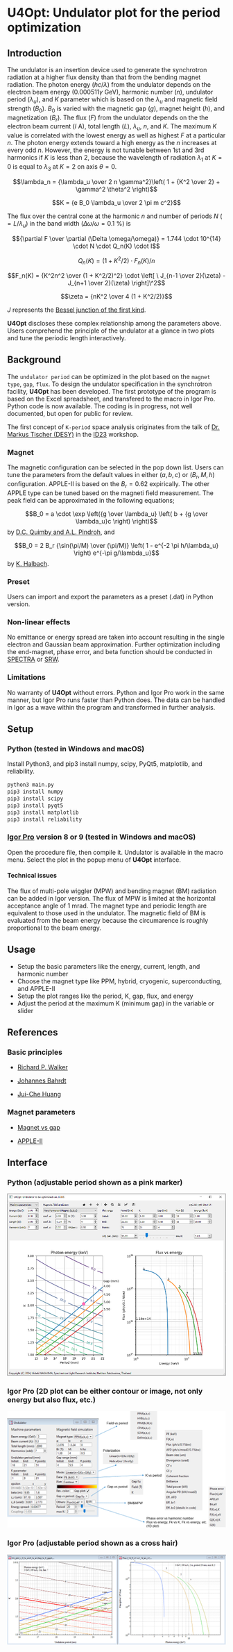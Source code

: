 # U4Opt: Undulator plot for the period optimization

## Introduction

The undulator is an insertion device used to generate the synchrotron radiation at a higher flux density than that from the bending magnet radiation. The photon energy ($hc/\lambda$) from the undulator depends on the electron beam energy ($0.000511\gamma$ GeV), harmonic number ($n$), undulator period ($\lambda_u$), and $K$ parameter which is based on the $\lambda_u$ and magnetic field strength ($B_0$). $B_0$ is varied with the magnetic gap ($g$),  magnet height ($h$), and magnetization ($B_r$). The  flux ($F$) from the undulator depends on the the electron beam current ($I$ A), total length ($L$), $\lambda_u$, $n$, and $K$. The maximum $K$ value is correlated with the lowest energy as well as highest $F$ at a particular $n$. The photon energy extends toward a high energy as the $n$ increases at every odd $n$. However, the energy is not tunable between 1st and 3rd harmonics if $K$ is less than 2, because the wavelength of radiation $\lambda_1$ at $K=0$ is equal to $\lambda_3$ at $K=2$ on axis $\theta = 0$.

$$\lambda_n = {\lambda_u \over 2 n \gamma^2}\left( 1 + {K^2 \over 2} + \gamma^2 \theta^2 \right)$$

$$K = {e B_0 \lambda_u \over 2 \pi m c^2}$$

The flux over the central cone at the harmonic $n$ and number of periods $N$ ($=L/\lambda_u$) in the band width ($\Delta \omega/\omega=0.1$ \%) is

$${\partial F \over \partial (\Delta \omega/\omega)} = 1.744 \cdot 10^{14} \cdot N \cdot Q_n(K) \cdot I$$

$$Q_n(K) = (1+K^2/2) \cdot F_n(K)/n$$

$$F_n(K) = {K^2n^2 \over (1 + K^2/2)^2} \cdot \left[ \ J_{n-1 \over 2}(\zeta) - J_{n+1 \over 2}(\zeta) \right]\^2$$

$$\zeta = {nK^2 \over 4 (1 + K^2/2)}$$

$J$ represents the [Bessel junction of the first kind](https://en.wikipedia.org/wiki/Bessel_function).

**U4Opt** discloses these complex relationship among the parameters above. Users comprehend the principle of the undulator at a glance in two plots and tune the periodic length interactively.



## Background

The `undulator period` can be optimized in the plot based on the `magnet type`, `gap`, `flux`. To design the undulator specification in the synchrotron facility, **U4Opt** has been developed. The first prototype of the program is based on the Excel spreadsheet, and transfered to the macro in Igor Pro. Python code is now available. The coding is in progress, not well documented, but open for public for review. 

The first concept of `K-period` space analysis originates from the talk of [Dr. Markus Tischer (DESY)](https://photon-science.desy.de/research/technical_groups/undulators/group_members/index_eng.html) in the [ID23](https://aps.anl.gov/Magnetic-Devices/Workshops-Proceedings/ID-23) workshop.

### Magnet

The magnetic configuration can be selected in the pop down list. Users can tune the parameters from the default values in either ($a, b, c$) or ($B_r, M, h$) configuration. APPLE-II is based on the $B_r = 0.62$ expirically. The other APPLE type can be tuned based on the magneti field measurement. The peak field can be approximated in the following equations;

$$B_0 = a \cdot \exp \left({g \over \lambda_u} \left( b + {g \over \lambda_u}c \right) \right)$$ by [D.C. Quimby and A.L. Pindroh](https://doi.org/10.1063/1.1139284), and

$$B_0 = 2 B_r {\sin(\pi/M) \over (\pi/M)} \left( 1 - e^{-2 \pi h/\lambda_u} \right) e^{-\pi g/\lambda_u}$$ by [K. Halbach](https://doi.org/10.1016/0029-554X(81)90477-8).

### Preset

Users can import and export the parameters as a preset (.dat) in Python version.

### Non-linear effects

No emittance or energy spread are taken into account resulting in the single electron and Gaussian beam approximation. Further optimization including the end-magnet, phase error, and beta function should be conducted in [SPECTRA](https://spectrax.org/spectra/) or [SRW](https://www.aps.anl.gov/Science/Scientific-Software/OASYS). 

### Limitations

No warranty of **U4Opt** without errors. Python and Igor Pro work in the same manner, but Igor Pro runs faster than Python does. The data can be handled in Igor as a wave within the program and transformed in further analysis.

## Setup

### Python (tested in Windows and macOS)

Install Python3, and pip3 install numpy, scipy, PyQt5, matplotlib, and reliability. 

```
python3 main.py
pip3 install numpy
pip3 install scipy
pip3 install pyqt5
pip3 install matplotlib
pip3 install reliability
```

### [Igor Pro](https://www.wavemetrics.com/) version 8 or 9 (tested in Windows and macOS)

Open the procedure file, then compile it. Undulator is available in the macro menu. Select the plot in the popup menu of **U4Opt** interface.

#### Technical issues

The flux of multi-pole wiggler (MPW) and bending magnet (BM) radiation can be added in Igor version. The flux of MPW is limited at the horizontal acceptance angle of 1 mrad. The magnet type and periodic length are equivalent to those used in the undulator. The magnetic field of BM is evaluated from the beam energy because the circumarence is roughly proportional to the beam energy.

## Usage

* Setup the basic parameters like the energy, current, length, and harmonic number
* Choose the magnet type like PPM, hybrid, cryogenic, superconducting, and APPLE-II
* Setup the plot ranges like the period, K, gap, flux, and energy
* Adjust the period at the maximum K (minimum gap) in the variable or slider


## References

### Basic principles

- [Richard P. Walker](https://indico.ictp.it/event/a02011/contribution/1)

- [Johannes Bahrdt](http://dx.doi.org/10.5170/CERN-2006-002.441)

- [Jui-Che Huang](https://doi.org/10.1103/PhysRevAccelBeams.20.064801)

### Magnet parameters

- [Magnet vs gap](https://doi.org/10.1016/S0168-9002(00)00544-1)

- [APPLE-II](https://www.aps.anl.gov/files/APS-sync/lsnotes/files/APS_1418272.pdf)

## Interface

### Python (adjustable period shown as a pink marker)

![Python_u4opt.PNG](/Images/Python_u4opt.PNG)

### Igor Pro (2D plot can be either contour or image, not only energy but also flux, etc.)

![IgorPro_undulator.PNG](/Images/IgorPro_undulator_interface.PNG)

### Igor Pro (adjustable period shown as a cross hair)

![IgorPro_undulator.PNG](/Images/IgorPro_undulator1.PNG)


